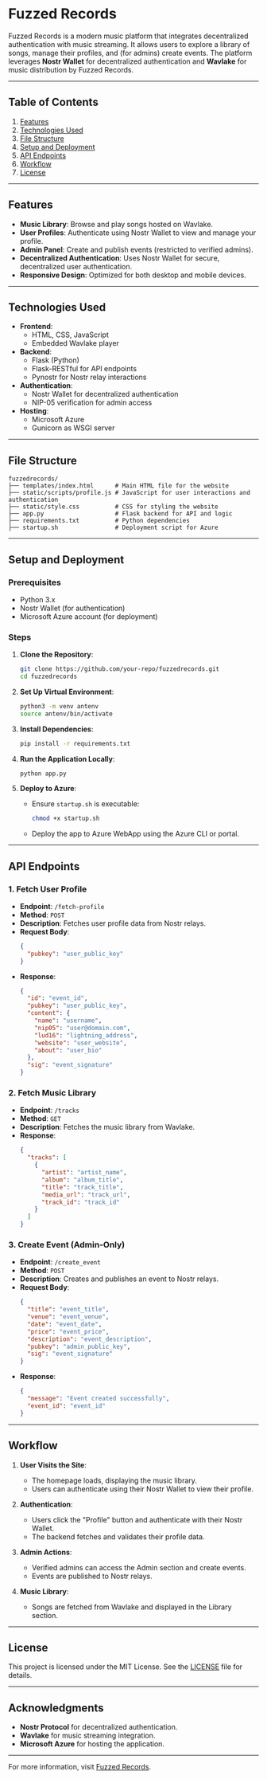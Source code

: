 # Fuzzed Records

Fuzzed Records is a modern music platform that integrates decentralized authentication with music streaming. It allows users to explore a library of songs, manage their profiles, and (for admins) create events. The platform leverages **Nostr Wallet** for decentralized authentication and **Wavlake** for music distribution by Fuzzed Records.

---

## Table of Contents
1. [Features](#features)
2. [Technologies Used](#technologies-used)
3. [File Structure](#file-structure)
4. [Setup and Deployment](#setup-and-deployment)
5. [API Endpoints](#api-endpoints)
6. [Workflow](#workflow)
7. [License](#license)

---

## Features

- **Music Library**: Browse and play songs hosted on Wavlake.
- **User Profiles**: Authenticate using Nostr Wallet to view and manage your profile.
- **Admin Panel**: Create and publish events (restricted to verified admins).
- **Decentralized Authentication**: Uses Nostr Wallet for secure, decentralized user authentication.
- **Responsive Design**: Optimized for both desktop and mobile devices.

---

## Technologies Used

- **Frontend**:
  - HTML, CSS, JavaScript
  - Embedded Wavlake player
- **Backend**:
  - Flask (Python)
  - Flask-RESTful for API endpoints
  - Pynostr for Nostr relay interactions
- **Authentication**:
  - Nostr Wallet for decentralized authentication
  - NIP-05 verification for admin access
- **Hosting**:
  - Microsoft Azure
  - Gunicorn as WSGI server

---

## File Structure

```
fuzzedrecords/
├── templates/index.html      # Main HTML file for the website
├── static/scripts/profile.js # JavaScript for user interactions and authentication
├── static/style.css          # CSS for styling the website
├── app.py                    # Flask backend for API and logic
├── requirements.txt          # Python dependencies
├── startup.sh                # Deployment script for Azure
```

---

## Setup and Deployment

### Prerequisites
- Python 3.x
- Nostr Wallet (for authentication)
- Microsoft Azure account (for deployment)

### Steps

1. **Clone the Repository**:
   ```bash
   git clone https://github.com/your-repo/fuzzedrecords.git
   cd fuzzedrecords
   ```

2. **Set Up Virtual Environment**:
   ```bash
   python3 -m venv antenv
   source antenv/bin/activate
   ```

3. **Install Dependencies**:
   ```bash
   pip install -r requirements.txt
   ```

4. **Run the Application Locally**:
   ```bash
   python app.py
   ```

5. **Deploy to Azure**:
   - Ensure `startup.sh` is executable:
     ```bash
     chmod +x startup.sh
     ```
   - Deploy the app to Azure WebApp using the Azure CLI or portal.

---

## API Endpoints

### **1. Fetch User Profile**
- **Endpoint**: `/fetch-profile`
- **Method**: `POST`
- **Description**: Fetches user profile data from Nostr relays.
- **Request Body**:
  ```json
  {
    "pubkey": "user_public_key"
  }
  ```
- **Response**:
  ```json
  {
    "id": "event_id",
    "pubkey": "user_public_key",
    "content": {
      "name": "username",
      "nip05": "user@domain.com",
      "lud16": "lightning_address",
      "website": "user_website",
      "about": "user_bio"
    },
    "sig": "event_signature"
  }
  ```

### **2. Fetch Music Library**
- **Endpoint**: `/tracks`
- **Method**: `GET`
- **Description**: Fetches the music library from Wavlake.
- **Response**:
  ```json
  {
    "tracks": [
      {
        "artist": "artist_name",
        "album": "album_title",
        "title": "track_title",
        "media_url": "track_url",
        "track_id": "track_id"
      }
    ]
  }
  ```

### **3. Create Event (Admin-Only)**
- **Endpoint**: `/create_event`
- **Method**: `POST`
- **Description**: Creates and publishes an event to Nostr relays.
- **Request Body**:
  ```json
  {
    "title": "event_title",
    "venue": "event_venue",
    "date": "event_date",
    "price": "event_price",
    "description": "event_description",
    "pubkey": "admin_public_key",
    "sig": "event_signature"
  }
  ```
- **Response**:
  ```json
  {
    "message": "Event created successfully",
    "event_id": "event_id"
  }
  ```

---

## Workflow

1. **User Visits the Site**:
   - The homepage loads, displaying the music library.
   - Users can authenticate using their Nostr Wallet to view their profile.

2. **Authentication**:
   - Users click the "Profile" button and authenticate with their Nostr Wallet.
   - The backend fetches and validates their profile data.

3. **Admin Actions**:
   - Verified admins can access the Admin section and create events.
   - Events are published to Nostr relays.

4. **Music Library**:
   - Songs are fetched from Wavlake and displayed in the Library section.

---

## License

This project is licensed under the MIT License. See the [LICENSE](LICENSE) file for details.

---

## Acknowledgments

- **Nostr Protocol** for decentralized authentication.
- **Wavlake** for music streaming integration.
- **Microsoft Azure** for hosting the application.

---

For more information, visit [Fuzzed Records](https://fuzzedrecords.com).
